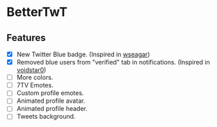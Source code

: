 # BetterTwT

## Features

- [X] New Twitter Blue badge. (Inspired in [wseagar](https://github.com/wseagar/eight-dollars))
- [X] Removed blue users from "verified" tab in notifications. (Inspired in [voidstar0](https://github.com/voidstar0/twitter-blue-verified-remover))
- [ ] More colors.
- [ ] 7TV Emotes.
- [ ] Custom profile emotes.
- [ ] Animated profile avatar.
- [ ] Animated profile header.
- [ ] Tweets background.
